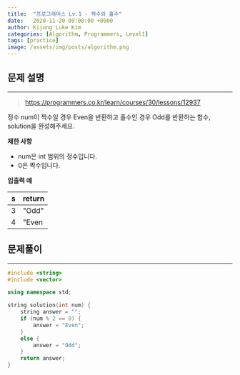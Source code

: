 ```yaml
---
title:  "프로그래머스 Lv.1 - 짝수와 홀수"
date:   2020-11-20 09:00:00 +0900
author: Kijung Luke Kim
categories: [Algorithm, Programmers, Level1]
tags: [practice]
image: /assets/img/posts/algorithm.png
---
```


## 문제 설명
---

> https://programmers.co.kr/learn/courses/30/lessons/12937

정수 num이 짝수일 경우 Even을 반환하고 홀수인 경우 Odd를 반환하는 함수, solution을 완성해주세요.

**제한 사항**   

- num은 int 범위의 정수입니다.
- 0은 짝수입니다.

**입출력 예**

|s|return|
|---|---|
|3|"Odd"|
|4|"Even|

## 문제풀이
---

```cpp
#include <string>
#include <vector>

using namespace std;

string solution(int num) {
    string answer = "";
    if (num % 2 == 0) {
        answer = "Even";
    }
    else {
        answer = "Odd";
    }
    return answer;
}
```
